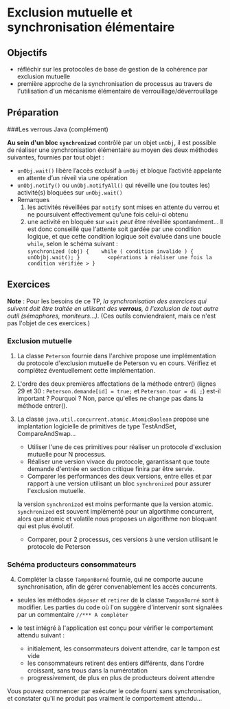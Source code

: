 Exclusion mutuelle et synchronisation élémentaire
=================================================

Objectifs
---------
- réfléchir sur les protocoles de base de gestion de la cohérence par exclusion mutuelle
- première approche de la synchronisation de processus au travers de l'utilisation d'un 
mécanisme élémentaire de verrouillage/déverrouillage
 
Préparation
-----------
###Les verrous Java (complément)

**Au sein d'un bloc `synchronized`** contrôlé par un objet `unObj`, il est possible de 
réaliser une synchronisation élémentaire au moyen des deux méthodes suivantes, fournies par
tout objet :

- `unObj.wait()` libère l’accès exclusif à `unObj` et bloque l’activité appelante 
	en attente d’un réveil via une opération
- `unObj.notify()` ou `unObj.notifyAll()` qui réveille une (ou toutes les) activité(s)
	bloquées sur `unObj.wait()` 
- Remarques
	1. les activités réveillées par `notify` sont mises en attente du verrou et ne poursuivent
	effectivement qu'une fois celui-ci obtenu
	2. une activité en bloquée sur `wait` *peut* être réveillée spontanément... 
			Il est  donc conseillé que l'attente soit gardée par une condition logique, et que cette
	condition logique soit évaluée dans une boucle `while`, selon le schéma suivant :	
        `synchronized (obj) {	
			while ( condition invalide ) { unObjbj.wait(); }        
			<opérations à réaliser une fois la condition vérifiée >
         }` 


Exercices
---------

**Note** : Pour les besoins de ce TP, _la synchronisation des exercices qui suivent
 doit être traitée en utilisant des **verrous**, à l'exclusion de tout autre outil
  (sémaphores, moniteurs...)_.  (Ces outils conviendraient, mais ce n'est pas l'objet de ces exercices.)

### Exclusion mutuelle
1. La classe `Peterson` fournie dans l'archive propose une implémentation du protocole 
d'exclusion mutuelle de Peterson vu en cours. Vérifiez et complétez éventuellement cette
implémentation.

2. L'ordre des deux premières affectations de la méthode entrer() (lignes 29 et 30 : 
`Peterson.demande[id] = true;` et `Peterson.tour = di ;`) est-il important ? Pourquoi ?
Non, parce qu'elles ne change pas dans la méthode entrer().

3. La classe `java.util.concurrent.atomic.AtomicBoolean` propose une implantation 
logicielle de primitives de type TestAndSet, CompareAndSwap...
	- Utiliser l'une de ces primitives pour réaliser un protocole d'exclusion mutuelle pour N
processus.
	- Réaliser une version vivace du protocole, garantissant que toute demande d'entrée 
	en section critique finira par être servie.
	- Comparer les performances des deux versions, entre elles et par rapport à une 
	version utilisant un bloc `synchronized` pour assurer l'exclusion mutuelle.
	
	la version `synchronized` est moins performante que la version atomic. 
	`synchronized` est souvent implémenté pour un algortihme concurrent, alors
	que atomic et volatile nous proposes un algorithme non bloquant qui est 
	plus évolutif.
	
	- Comparer, pour 2 processus, ces versions à une version utilisant le protocole de Peterson
	
### Schéma producteurs consommateurs
4. Compléter la classe `TamponBorné` fournie, qui ne comporte aucune synchronisation, afin de 
gérer convenablement les accès concurrents.

- seules les méthodes `déposer` et `retirer` de la classe `TamponBorné` sont à modifier. Les
parties du code où l'on suggère d'intervenir sont signalées par un commentaire `//*** A compléter`
- le test intégré à l'application est conçu pour vérifier le comportement attendu suivant :

	* initialement, les consommateurs doivent attendre, car le tampon est vide
	* les consommateurs retirent des entiers différents, dans l'ordre croissant, 
		sans trous dans la numérotation
	* progressivement, de plus en plus de producteurs doivent attendre
	
Vous pouvez commencer par exécuter le code fourni sans synchronisation, et constater qu'il 
ne produit pas vraiment le comportement attendu...
